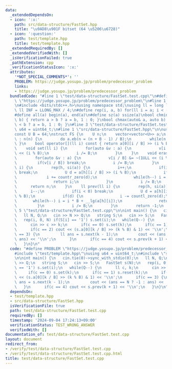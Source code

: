 ```yaml
---
data:
  _extendedDependsOn:
  - icon: ':x:'
    path: src/data-structure/FastSet.hpp
    title: "\u9AD8\u901F bitset (64 \u5206\u6728)"
  - icon: ':question:'
    path: test/template.hpp
    title: test/template.hpp
  _extendedRequiredBy: []
  _extendedVerifiedWith: []
  _isVerificationFailed: true
  _pathExtension: cpp
  _verificationStatusIcon: ':x:'
  attributes:
    '*NOT_SPECIAL_COMMENTS*': ''
    PROBLEM: https://judge.yosupo.jp/problem/predecessor_problem
    links:
    - https://judge.yosupo.jp/problem/predecessor_problem
  bundledCode: "#line 1 \"test/data-structure/FastSet.test.cpp\"\n#define PROBLEM\
    \ \"https://judge.yosupo.jp/problem/predecessor_problem\"\n#line 1 \"test/template.hpp\"\
    \n#include <bits/stdc++.h>\nusing namespace std;\nusing ll = long long;\nconst\
    \ ll INF = LLONG_MAX / 4;\n#define rep(i, a, b) for(ll i = a; i < (b); i++)\n\
    #define all(a) begin(a), end(a)\n#define sz(a) ssize(a)\nbool chmin(auto& a, auto\
    \ b) { return a > b ? a = b, 1 : 0; }\nbool chmax(auto& a, auto b) { return a\
    \ < b ? a = b, 1 : 0; }\n#line 3 \"test/data-structure/FastSet.test.cpp\"\nusing\
    \ u64 = uint64_t;\n#line 1 \"src/data-structure/FastSet.hpp\"\n\nusing U = uint64_t;\n\
    const U B = 64;\nstruct FS {\n    U n;\n    vector<vector<U>> a;\n    FS(U n)\
    \ : n(n) {\n        do a.eb(n = (n + B - 1) / B);\n        while(n > 1);\n   \
    \ }\n    bool operator[](ll i) const { return a[0][i / B] >> (i % B) & 1; }\n\
    \    void set(ll i) {\n        for(auto &v : a) {\n            v[i / B] |= 1ULL\
    \ << (i % B);\n            i /= B;\n        }\n    }\n    void erase(ll i) {\n\
    \        for(auto &v : a) {\n            v[i / B] &= ~(1ULL << (i % B));\n   \
    \         if(v[i / B]) break;\n            i /= B;\n        }\n    }\n    ll next(ll\
    \ i) {\n        rep(h, si(a)) {\n            i++;\n            if(i / B >= si(a[h]))\
    \ break;\n            U d = a[h][i / B] >> (i % B);\n            if(d) {\n   \
    \             i += countr_zero(d);\n                while(h--) i = i * B + countr_zero(a[h][i]);\n\
    \                return i;\n            }\n            i /= B;\n        }\n  \
    \      return n;\n    }\n    ll prev(ll i) {\n        rep(h, si(a)) {\n      \
    \      i--;\n            if(i < 0) break;\n            U d = a[h][i / B] << (~i\
    \ % B);\n            if(d) {\n                i -= countl_zero(d);\n         \
    \       while(h--) i = i * B + __lg(a[h][i]);\n                return i;\n   \
    \         }\n            i /= B;\n        }\n        return -1;\n    }\n};\n#line\
    \ 5 \"test/data-structure/FastSet.test.cpp\"\n\nint main() {\n   cin.tie(0)->sync_with_stdio(0);\n\
    \   ll N, Q;\n   cin >> N >> Q;\n   string S;\n   cin >> S;\n   FastSet s(N);\n\
    \   rep(i, 0, N) if(S[i] == '1') s.set(i);\n   while(Q--) {\n      ll c, k;\n\
    \      cin >> c >> k;\n      if(c == 0) s.set(k);\n      if(c == 1) s.reset(k);\n\
    \      if(c == 2) cout << (s.a[0][k / B] >> (k % B) & 1) << '\\n';\n      if(c\
    \ == 3) {\n         ll ans = s.next(k - 1);\n         cout << (ans == N ? -1 :\
    \ ans) << '\\n';\n      }\n      if(c == 4) cout << s.prev(k + 1) << '\\n';\n\
    \   }\n}\n"
  code: "#define PROBLEM \"https://judge.yosupo.jp/problem/predecessor_problem\"\n\
    #include \"test/template.hpp\"\nusing u64 = uint64_t;\n#include \"src/data-structure/FastSet.hpp\"\
    \n\nint main() {\n   cin.tie(0)->sync_with_stdio(0);\n   ll N, Q;\n   cin >> N\
    \ >> Q;\n   string S;\n   cin >> S;\n   FastSet s(N);\n   rep(i, 0, N) if(S[i]\
    \ == '1') s.set(i);\n   while(Q--) {\n      ll c, k;\n      cin >> c >> k;\n \
    \     if(c == 0) s.set(k);\n      if(c == 1) s.reset(k);\n      if(c == 2) cout\
    \ << (s.a[0][k / B] >> (k % B) & 1) << '\\n';\n      if(c == 3) {\n         ll\
    \ ans = s.next(k - 1);\n         cout << (ans == N ? -1 : ans) << '\\n';\n   \
    \   }\n      if(c == 4) cout << s.prev(k + 1) << '\\n';\n   }\n}\n"
  dependsOn:
  - test/template.hpp
  - src/data-structure/FastSet.hpp
  isVerificationFile: true
  path: test/data-structure/FastSet.test.cpp
  requiredBy: []
  timestamp: '2024-09-04 17:24:13+09:00'
  verificationStatus: TEST_WRONG_ANSWER
  verifiedWith: []
documentation_of: test/data-structure/FastSet.test.cpp
layout: document
redirect_from:
- /verify/test/data-structure/FastSet.test.cpp
- /verify/test/data-structure/FastSet.test.cpp.html
title: test/data-structure/FastSet.test.cpp
---
```

